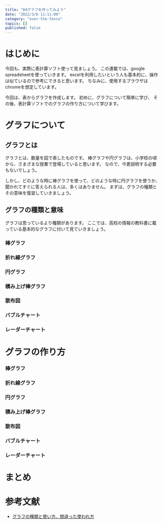 ```yaml
---
title: "04グラフを作ってみよう"
date: "2022/3/6 11:11:00"
category: "over-the-fence"
topics: []
published: false
---
```


# はじめに

今回も、実際に表計算ソフト使って見ましょう。
この連載では、google spreadsheetを使っていきます。
excelを利用したいという人も基本的に、操作は似ているので参考にできると思います。
ちなみに、使用するブラウザはchromeを想定しています。

今回は、表からグラフを作成します。
初めに、グラフについて簡単に学び、
その後、表計算ソフトでのグラフの作り方について学びます。

# グラフについて

## グラフとは

グラフとは、数量を図で表したものです。
棒グラフや円グラフは、小学校の頃から、さまざまな授業で登場していると思います。
なので、今更説明する必要もないでしょう。

しかし、どのような時に棒グラフを使って、どのような時に円グラフを使うか、聞かれてすぐに答えられる人は、多くはありません。
まずは、グラフの種類とその意味を復習していきましょう。

## グラフの種類と意味

グラフは思っているより種類があります。
ここでは、高校の情報の教科書に載っている基本的なグラフに付いて見ていきましょう。

### 棒グラフ

### 折れ線グラフ

### 円グラフ

### 積み上げ棒グラフ

### 散布図

### バブルチャート

### レーダーチャート


# グラフの作り方

### 棒グラフ

### 折れ線グラフ

### 円グラフ

### 積み上げ棒グラフ

### 散布図

### バブルチャート

### レーダーチャート

# まとめ

# 参考文献

- [グラフの種類と使い方、間違った使われ方](https://www.tableau.com/ja-jp/learn/articles/graph-type)